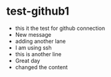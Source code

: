 # test-github1
* this it the test for github connection
* New message
* adding another lane
* I am using ssh
* this is another line
* Great day
* changed the content
